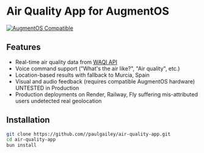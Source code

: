 # Air Quality App for AugmentOS

[![AugmentOS Compatible](https://img.shields.io/badge/AugmentOS-1.2%2B-blue)](https://docs.augmentos.org)

## Features

- Real-time air quality data from [WAQI API](https://waqi.info/)
- Voice command support ("What's the air like?", "Air quality", etc.)
- Location-based results with fallback to Murcia, Spain
- Visual and audio feedback (requires compatible AugmentOS hardware) UNTESTED in Production
- Production deployments on Render, Railway, Fly suffering mis-attributed users undetected real geolocation

## Installation

```bash
git clone https://github.com//paulgailey/air-quality-app.git
cd air-quality-app
bun install
